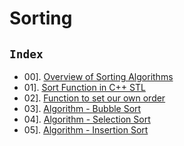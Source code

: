# Sorting

## `Index`

- 00]. [Overview of Sorting Algorithms](https://github.com/mr-vicky/DSA/tree/main/06%5D.%20Sorting/00_Overview_of_Sorting_Algorithms)
- 01]. [Sort Function in C++ STL](https://github.com/mr-vicky/DSA/blob/main/06%5D.%20Sorting/01_Sort_Function_in_CPP-STL.cpp)
- 02]. [Function to set our own order](https://github.com/mr-vicky/DSA/blob/main/06%5D.%20Sorting/02_Function_to_set_our_own_order.cpp)
- 03]. [Algorithm - Bubble Sort](https://github.com/mr-vicky/DSA/blob/main/06%5D.%20Sorting/03_Bubble_Sort.cpp)
- 04]. [Algorithm - Selection Sort](https://github.com/mr-vicky/DSA/blob/main/06%5D.%20Sorting/04_Selection_Sort.cpp)
- 05]. [Algorithm - Insertion Sort](https://github.com/mr-vicky/DSA/blob/main/06%5D.%20Sorting/05_Insertion_Sort.cpp)

